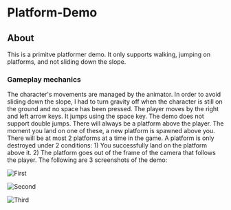 # Platform-Demo

## About
This is a primitve platformer demo. It only supports walking, jumping on platforms, and not sliding down the slope.

### Gameplay mechanics
The character's movements are managed by the animator. In order to avoid sliding down the slope, I had to turn gravity off when the character
is still on the ground and no space has been pressed. The player moves by the right and left arrow keys. It jumps using the space key. The 
demo does not support double jumps. There will always be a platform above the player. The moment you land on one of these, a new platform 
is spawned above you. There will be at most 2 platforms at a time in the game. A platform is only destroyed under 2 conditions: 1) You 
successfully land on the platform above it. 2) The platform goes out of the frame of the camera that follows the player. The following are 
3 screenshots of the demo:

![First](https://github.com/CuriousGeekyDude/Platform-Demo/assets/130616138/0cc985bb-ad13-45b4-8033-5dc8394cd2da)

![Second](https://github.com/CuriousGeekyDude/Platform-Demo/assets/130616138/1cc2a6fd-9dcc-4343-94b3-de866dc46202)

![Third](https://github.com/CuriousGeekyDude/Platform-Demo/assets/130616138/783315e8-1f80-4744-a1ff-2d3f6ba1e659)

